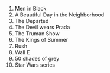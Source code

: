 1. Men in Black
2. A Beautiful Day in the Neighborhood
3. The Departed
4. The Devil wears Prada
5. The Truman Show
7. The Kings of Summer
8. Rush
9. Wall E
10. 50 shades of grey
11. Star Wars series

